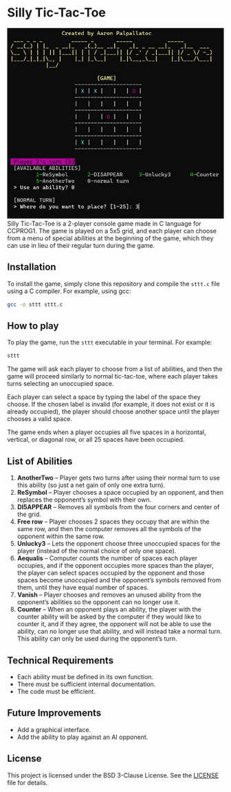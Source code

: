 # Silly Tic-Tac-Toe

![preview](preview.png)
Silly Tic-Tac-Toe is a 2-player console game made in C language for CCPROG1. The game is played on a 5x5 grid, and each player can choose from a menu of special abilities at the beginning of the game, which they can use in lieu of their regular turn during the game.

## Installation

To install the game, simply clone this repository and compile the `sttt.c` file using a C compiler. For example, using gcc:

```bash
gcc -o sttt sttt.c
```
## How to play

To play the game, run the `sttt` executable in your terminal. For example:

```bash
sttt
```

The game will ask each player to choose from a list of abilities, and then the game will proceed similarly to normal tic-tac-toe, where each player takes turns selecting an unoccupied space.

Each player can select a space by typing the label of the space they choose. If the chosen label is invalid (for example, it does not exist or it is already occupied), the player should choose another space until the player chooses a valid space.

The game ends when a player occupies all five spaces in a horizontal, vertical, or diagonal row, or all 25 spaces have been occupied.

## List of Abilities

1. **AnotherTwo** – Player gets two turns after using their normal turn to use this ability (so just a net gain of only one extra turn).
2. **ReSymbol** – Player chooses a space occupied by an opponent, and then replaces the opponent’s symbol with their own.
3. **DI5APPEAR** – Removes all symbols from the four corners and center of the grid.
4. **Free row** – Player chooses 2 spaces they occupy that are within the same row, and then the computer removes all the symbols of the opponent within the same row.
5. **Unlucky3** – Lets the opponent choose three unoccupied spaces for the player (instead of the normal choice of only one space).
6. **Aequalis** – Computer counts the number of spaces each player occupies, and if the opponent occupies more spaces than the player, the player can select spaces occupied by the opponent and those spaces become unoccupied and the opponent’s symbols removed from them, until they have equal number of spaces.
7. **Vanish** – Player chooses and removes an unused ability from the opponent’s abilities so the opponent can no longer use it.
8. **Counter** – When an opponent plays an ability, the player with the counter ability will be asked by the computer if they would like to counter it, and if they agree, the opponent will not be able to use the ability, can no longer use that ability, and will instead take a normal turn. This ability can only be used during the opponent’s turn.

## Technical Requirements

- Each ability must be defined in its own function.
- There must be sufficient internal documentation.
- The code must be efficient.

## Future Improvements

- Add a graphical interface.
- Add the ability to play against an AI opponent.

## License

This project is licensed under the BSD 3-Clause License. See the [LICENSE](LICENSE) file for details.